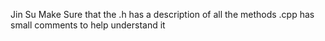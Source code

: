 Jin Su
Make Sure that the .h has a description of all the methods
.cpp has small comments to help understand it
